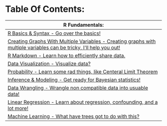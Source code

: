 # Table Of Contents:
| R Fundamentals:
| ---------------
| [R Basics & Syntax - Go over the basics!](https://github.com/BOLTZZ/R/blob/master/R%20Fundamentals/R%20Basics%20%26%20Syntax.md)
| [Creating Graphs With Multiple Variables - Creating graphs with multiple variables can be tricky, I'll help you out!](https://github.com/BOLTZZ/R/blob/master/R%20Fundamentals/Creating%20Graphs%20With%20Multiple%20Variables.md)
| [R Markdown - Learn how to efficiently share data.](https://github.com/BOLTZZ/R/blob/master/R%20Fundamentals/R%20Markdown.md)
| [Data Visualization - Visualize data?](https://github.com/BOLTZZ/R/blob/master/R%20Fundamentals/Data%20Visualization.md)
| [Probability - Learn some rad things, like Centeral Limit Theorem](https://github.com/BOLTZZ/R/blob/master/R%20Fundamentals/Probability.md)
| [Inference & Modeling - Get ready for Bayesian statistics!](https://github.com/BOLTZZ/R/blob/master/R%20Fundamentals/Inference%20And%20Modeling.md)
| [Data Wrangling - Wrangle non compatible data into usuable data!](https://github.com/BOLTZZ/R/blob/master/R%20Fundamentals/Data%20Wrangling.md)
| [Linear Regression - Learn about regression, confounding, and a lot more!](https://github.com/BOLTZZ/R/blob/master/R%20Fundamentals/Linear%20Regression.md)
| [Machine Learning - What have trees got to do with this?]()
